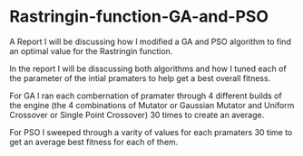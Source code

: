 # Rastringin-function-GA-and-PSO
 A Report I will be discussing how I modified a GA and PSO algorithm to find an optimal value for the Rastringin function.

In the report I will be disscussing both algorithms and how I tuned each of the parameter of the intial pramaters to help get a best overall fitness.

For GA I ran each combernation of pramater through 4 different builds of the engine
(the 4 combinations of Mutator or Gaussian Mutator and Uniform Crossover or Single Point
Crossover) 30 times to create an average.

For PSO I sweeped through a varity of values for each pramaters 30 time to get an average best fitness for each of them. 
